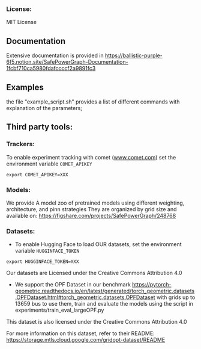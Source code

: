 ### License:

MIT License

## Documentation

Extensive documentation is provided in https://ballistic-purple-6f5.notion.site/SafePowerGraph-Documentation-1fcbf710ca5980fdafccccf2a9891fc3

## Examples

the file "example_script.sh" provides a list of different commands with explanation of the parameters;



## Third party tools:

### Trackers:
To enable experiment tracking with comet (www.comet.com) set the environment variable `COMET_APIKEY`

`export COMET_APIKEY=XXX`

### Models:

We provide A model zoo of pretrained models using different weighting, architecture, and pinn strategies
They are organized by grid size and available on: https://figshare.com/projects/SafePowerGraph/248768


### Datasets:

- To enable Hugging Face to load OUR datasets, set the environment variable `HUGGINFACE_TOKEN` 

`export HUGGINFACE_TOKEN=XXX`

Our datasets are Licensed under the Creative Commons Attribution 4.0

- We support the OPF Dataset in our benchmark https://pytorch-geometric.readthedocs.io/en/latest/generated/torch_geometric.datasets.OPFDataset.html#torch_geometric.datasets.OPFDataset  with grids up to 13659 bus
to use them, train and evaluate the models using the script in experiments/train_eval_largeOPF.py

This dataset is also licensed under the Creative Commons Attribution 4.0

For more information on this dataset, refer to their README: https://storage.mtls.cloud.google.com/gridopt-dataset/README